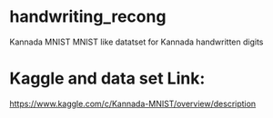 # handwriting_recong
Kannada MNIST MNIST like datatset for Kannada handwritten digits

# Kaggle and data set Link:
https://www.kaggle.com/c/Kannada-MNIST/overview/description
